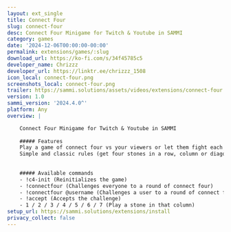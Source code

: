 ```yaml
---
layout: ext_single
title: Connect Four
slug: connect-four
desc: Connect Four Minigame for Twitch & Youtube in SAMMI
category: games
date: '2024-12-06T00:00:00-00:00'
permalink: extensions/games/:slug
download_url: https://ko-fi.com/s/34f45785c5
developer_name: Chrizzz
developer_url: https://linktr.ee/chrizzz_1508
icon_local: connect-four.png
screenshots_local: connect-four.png
trailer: https://sammi.solutions/assets/videos/extensions/connect-four.mp4
version: 1.0
sammi_version: '2024.4.0^'
platform: Any
overview: |

    Connect Four Minigame for Twitch & Youtube in SAMMI
    
    ##### Features
    Play a game of connect four vs your viewers or let them fight each other with this extension.
    Simple and classic rules (get four stones in a row, column or diagonally and you win).
    
    
    ##### Available commands
    - !c4-init (Reinitializes the game)
    - !connectfour (Challenges everyone to a round of connect four)
    - !connectfour @username (Challenges a user to a round of connect four)
    - !accept (Accepts the challenge)
    - 1 / 2 / 3 / 4 / 5 / 6 / 7 (Play a stone in that column)
setup_url: https://sammi.solutions/extensions/install
privacy_collect: false
---
```


